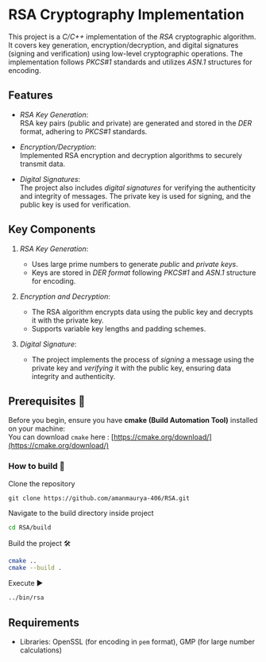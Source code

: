 # RSA Cryptography Implementation

This project is a *C/C++* implementation of the *RSA* cryptographic algorithm. It covers key generation, encryption/decryption, and digital signatures (signing and verification) using low-level cryptographic operations. The implementation follows *PKCS#1* standards and utilizes *ASN.1* structures for encoding.

## Features

- *RSA Key Generation*:  
  RSA key pairs (public and private) are generated and stored in the *DER* format, adhering to *PKCS#1* standards.

- *Encryption/Decryption*:  
  Implemented RSA encryption and decryption algorithms to securely transmit data.

- *Digital Signatures*:  
  The project also includes *digital signatures* for verifying the authenticity and integrity of messages. The private key is used for signing, and the public key is used for verification.

## Key Components

1. *RSA Key Generation*:
   - Uses large prime numbers to generate *public* and *private keys*.
   - Keys are stored in *DER format* following *PKCS#1* and *ASN.1* structure for encoding.

2. *Encryption and Decryption*:
   - The RSA algorithm encrypts data using the public key and decrypts it with the private key.
   - Supports variable key lengths and padding schemes.

3. *Digital Signature*:
   - The project implements the process of *signing* a message using the private key and *verifying* it with the public key, ensuring data integrity and authenticity.


## Prerequisites 📃

Before you begin, ensure you have **cmake (Build Automation Tool)** installed on your machine: <br>
You can download `cmake` here : [https://cmake.org/download/](https://cmake.org/download/)

### How to build 🔨

Clone the repository
```
git clone https://github.com/amanmaurya-406/RSA.git
```

Navigate to the build directory inside project
```bash
cd RSA/build
```

Build the project 🛠️
```bash
cmake ..
cmake --build .
```

Execute ▶️
```bash
../bin/rsa
```

## Requirements

- Libraries: OpenSSL (for encoding in `pem` format), GMP (for large number calculations)
